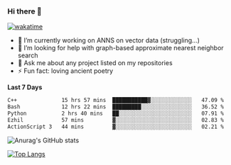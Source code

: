 ### Hi there 👋

[![wakatime](https://wakatime.com/badge/user/8906da98-c623-4aff-ac00-99cb42e09b38.svg)](https://wakatime.com/@8906da98-c623-4aff-ac00-99cb42e09b38)

- 🔭 I’m currently working on ANNS on vector data (struggling...)
- 🤔 I’m looking for help with graph-based approximate nearest neighbor search
- 💬 Ask me about any project listed on my repositories
- ⚡ Fun fact: loving ancient poetry


**Last 7 Days**
<!--START_SECTION:waka-->

```txt
C++              15 hrs 57 mins  ███████████▓░░░░░░░░░░░░░   47.09 %
Bash             12 hrs 22 mins  █████████░░░░░░░░░░░░░░░░   36.52 %
Python           2 hrs 40 mins   ██░░░░░░░░░░░░░░░░░░░░░░░   07.91 %
Ezhil            57 mins         ▓░░░░░░░░░░░░░░░░░░░░░░░░   02.83 %
ActionScript 3   44 mins         ▓░░░░░░░░░░░░░░░░░░░░░░░░   02.21 %
```

<!--END_SECTION:waka-->

![Anurag's GitHub stats](https://github-readme-stats.vercel.app/api?username=matchyc&count_private=true&show_icons=true&theme=vue)

[![Top Langs](https://github-readme-stats.vercel.app/api/top-langs/?username=matchyc&langs_count=4&&hide=perl,raku,html,javascript,shell,roff,prolog)](https://github.com/anuraghazra/github-readme-stats)

